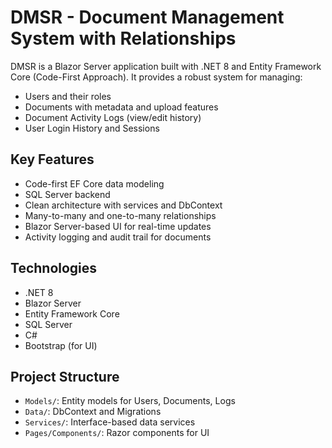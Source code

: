 #  DMSR - Document Management System with Relationships

DMSR is a Blazor Server application built with .NET 8 and Entity Framework Core (Code-First Approach). It provides a robust system for managing:

-  Users and their roles
-  Documents with metadata and upload features
-  Document Activity Logs (view/edit history)
-  User Login History and Sessions

##  Key Features

- Code-first EF Core data modeling
- SQL Server backend
- Clean architecture with services and DbContext
- Many-to-many and one-to-many relationships
- Blazor Server-based UI for real-time updates
- Activity logging and audit trail for documents

##   Technologies

- .NET 8
- Blazor Server
- Entity Framework Core
- SQL Server
- C#
- Bootstrap (for UI)

##  Project Structure

- `Models/`: Entity models for Users, Documents, Logs
- `Data/`: DbContext and Migrations
- `Services/`: Interface-based data services
- `Pages/Components/`: Razor components for UI




